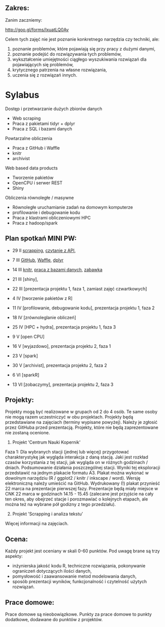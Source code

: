Zakres:
-------

Zanim zaczniemy:

http://goo.gl/forms/IxuatLQ0Av

Celem tych zajęć nie jest poznanie konkretnego narzędzia czy techniki, ale:

1. poznanie problemów, które pojawiają się przy pracy z dużymi danymi,
2. poznanie podejść do rozwiązywania tych problemów,
3. wykształcenie umiejętności ciągłego wyszukiwania rozwiązań dla pojawiających się problemów,
4. krytycznego patrzenia na własne rozwiązania,
5. uczenia się z rozwiązań innych.


# Sylabus

Dostęp i przetwarzanie dużych zbiorów danych
* Web scraping 
* Praca z pakietami tidyr + dplyr 
* Praca z SQL i bazami danych

Powtarzalne obliczenia
* Praca z GitHub i Waffle
* knitr
* archivist

Web based data products
* Tworzenie pakietów 
* OpenCPU i serwer REST 
* Shiny 

Obliczenia równoległe / masywne
* Równoległe uruchamianie zadań na domowym komputerze
* profilowanie i debugowanie kodu 
* Praca z klastrami obliczeniowymi HPC 
* Praca z hadoop/spark



Plan spotka&#324; MINI PW:
-------------------------

* 29 II [scrapping](https://pbiecek.gitbooks.io/przewodnik/content/Programowanie/jak_zeskrobywac_dane_ze_stron_www_uzywajac_pakietu.html), [czytanie z API](https://pbiecek.gitbooks.io/przewodnik/content/Programowanie/jak_pobierac_dane_z_twittera.html), 
* 7 III [GitHub](https://pbiecek.gitbooks.io/przewodnik/content/Programowanie/jak_korzystac_z_serwisu_github_i_waffle.html), [Waffle](https://pbiecek.gitbooks.io/przewodnik/content/Programowanie/jak_korzystac_z_serwisu_waffle.html), [dplyr](https://pbiecek.gitbooks.io/przewodnik/content/Programowanie/czyscic_przetwarzac.html)
* 14 III [knitr](https://pbiecek.gitbooks.io/przewodnik/content/Programowanie/jak_tworzyc_raporty.html), [praca z bazami danych](https://pbiecek.gitbooks.io/przewodnik/content/Programowanie/jak_pracowac_z_bazami_danych.html), [zabawka](https://github.com/pbiecek/RandBigData/blob/master/MINI_2015/materialy/bazy_danych/zabawka.db)
* 21 III [shiny], 
* 22 III [prezentacja projektu 1, faza 1, zamiast zajęć czwartkowych]
* 4 IV [tworzenie pakietów z R]
* 11 IV [profilowanie, debugowanie kodu], prezentacja projektu 1, faza 2
* 18 IV [zrównoleglanie obliczeń]

* 25 IV [HPC + hydra], prezentacja projektu 1, faza 3 
* 9 V [open CPU]
* 16 V [wyjazdowo], prezentacja projektu 2, faza 1 
* 23 V [spark]
* 30 V [archivist], prezentacja projektu 2, faza 2
* 6 VI [sparkR]
* 13 VI [zobaczymy], prezentacja projektu 2, faza 3 


Projekty:
---------

Projekty mogą być realizowane w grupach od 2 do 4 osób. Te same osoby nie mogą razem uczestniczyć w obu projektach.
Projekty będą przedstawiane na zajęciach (terminy wypisane powyżej). Należy je zgłosić przez GitHuba przed prezentacją. 
Projekty, które nie będą zaprezentowane nie zostaną ocenione.

1. Projekt 'Centrum Nauki Kopernik'

Faza 1: 
Dla wybranych stacji (jednej lub więcej) przygotować charakterystykę jak wygląda interakcja z daną stacją. Jaki jest rozkład czasów korzystania z tej stacji, jak wygląda on w różnych godzinach / dniach. Podsumowanie działania poszczególnej stacji.
Wyniki tej eksploracji przedstawić na jednym plakacie formatu A3. 
Plakat można wykonać w dowolnym narzędziu (R / ggplot2 / knitr / inkscape / word).
Wersję elektroniczną należy umieścić na GitHub.
Wydrukowany (!) plakat przynieść 22 marca na prezentacje pierwszej fazy.
Prezentacje będą miały miejsce w CNK 22 marca w godzinach 14.15 - 15.45 
(zalecane jest przyjście na cały ten okres, aby obejrzeć stacje i porozmawiać o kolejnych etapach,
ale można też na wybrane pół godizny z tego przedziału).

2. Projekt 'Scrapping i analiza tekstu'

Więcej informacji na zajęciach.


Ocena:
------

Każdy projekt jest oceniany w skali 0-60 punktów.
Pod uwagę brane są trzy aspekty:

* inżynierska jakość kodu R, techniczne rozwiązania, pokonywanie ograniczeń dotyczących ilości danych,
* pomysłowość i zaawansowanie metod modelowania danych,
* sposób prezentacji wyników, funkcjonalność i czytelność użytych rozwiązań.

Prace domowe:
-------------

Prace domowe są nieobowiązkowe. 
Punkty za prace domowe to punkty dodatkowe, dodawane do punktów z projektów.
